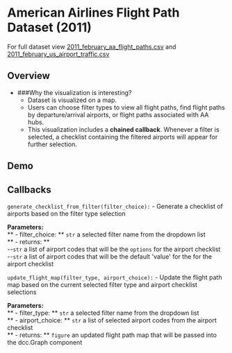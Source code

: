 # American Airlines Flight Path Dataset (2011)

For full dataset view [2011_february_aa_flight_paths.csv](https://github.com/plotly/datasets/blob/master/2011_february_aa_flight_paths.csv) and 
[2011_february_us_airport_traffic.csv](https://github.com/plotly/datasets/blob/master/2011_february_us_airport_traffic.csv)

## Overview

* ###Why the visualization is interesting?<br />
    - Dataset is visualized on a map.
    - Users can choose filter types to view all flight paths, find flight paths by departure/arrival airports, or flight paths associated with AA hubs. <br />
    - This visualization includes a **chained callback**. Whenever a filter is selected, a checklist containing the filtered airports will appear for further selection.


## Demo


## Callbacks

`generate_checklist_from_filter(filter_choice):` - Generate a checklist of airports based on the filter type selection

**Parameters:**<br />
** - filter_choice: ** `str` a selected filter name from the dropdown list<br />
** - returns: ** <br />
--`str` a list of airport codes that will be the `options` for the airport checklist<br />
--`str` a list of airport codes that will be the default 'value' for the for the airport checklist


`update_flight_map(filter_type, airport_choice):` - Update the flight path map based on the current selected filter type and airport checklist selections

**Parameters:**<br />
** - filter_type: ** `str` a selected filter name from the dropdown list<br />
** - airport_choice: ** `str` a list of selected airport codes from the airport checklist<br />
** - returns: ** `figure`  an updated flight path map that will be passed into the dcc.Graph component<br />
